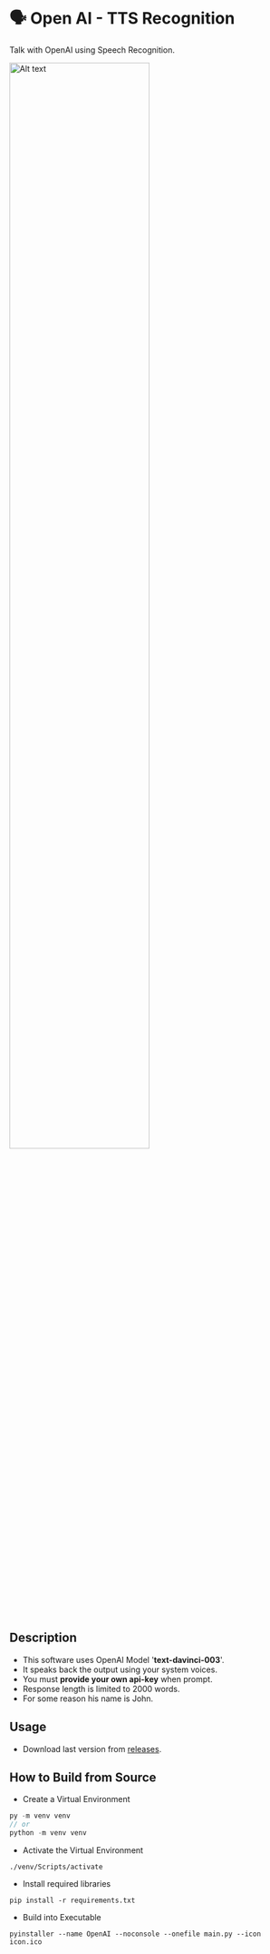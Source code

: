 # 🗣️ Open AI - TTS Recognition 
Talk with OpenAI using Speech Recognition.

<img src="https://i.ibb.co/0cRkZ3Y/Screenshot-2022-12-07-002152.png" style="width: 70%" alt="Alt text" title="Optional title">

## Description
* This software uses OpenAI Model '**text-davinci-003**'.
* It speaks back the output using your system voices.
* You must **provide your own api-key** when prompt.
* Response length is limited to 2000 words.
* For some reason his name is John.

## Usage
* Download last version from [releases](https://github.com/NxRoot/OpenAI-TTS-Recognition/releases/tag/Release).

## How to Build from Source

* Create a Virtual Environment
```js
py -m venv venv
// or
python -m venv venv
```
* Activate the Virtual Environment
```
./venv/Scripts/activate
```

* Install required libraries
```
pip install -r requirements.txt
```
* Build into Executable
```
pyinstaller --name OpenAI --noconsole --onefile main.py --icon icon.ico
```
